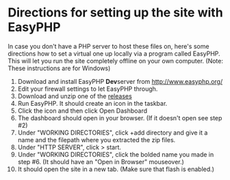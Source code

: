 # Directions for setting up the site with EasyPHP

In case you don't have a PHP server to host these files on, here's some directions how to set a virtual one up locally via a program called EasyPHP. This will let you run the site completely offline on your own computer. (Note: These instructions are for Windows)

1. Download and install EasyPHP **Dev**server from http://www.easyphp.org/
2. Edit your firewall settings to let EasyPHP through.
3. Download and unzip one of the [releases](https://github.com/jkrowling-official-website/jkrowling-official-website#installation)
4. Run EasyPHP. It should create an icon in the taskbar.
5. Click the icon and then click Open Dashboard
6. The dashboard should open in your browser. (If it doesn't open see step #2)
7. Under "WORKING DIRECTORIES", click +add directory and give it a name and the filepath where you extracted the zip files.
8. Under "HTTP SERVER", click > start.
9. Under "WORKING DIRECTORIES", click the bolded name you made in step #6. (It should have an "Open in Browser" mouseover.)
10. It should open the site in a new tab. (Make sure that flash is enabled.)
